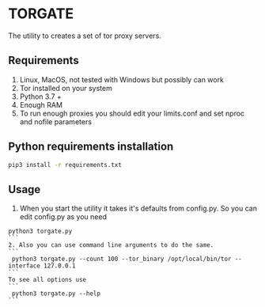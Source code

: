 # TORGATE
The utility to creates a set of tor proxy servers.

## Requirements
1. Linux, MacOS, not tested with Windows but possibly can work
2. Tor installed on your system
3. Python 3.7 +
4. Enough RAM
5. To run enough proxies you should edit your limits.conf and set nproc and nofile parameters

## Python requirements installation

```bash
pip3 install -r requirements.txt
```

## Usage
1. When you start the utility it takes it's defaults from config.py. So you can edit config.py as you need
````
python3 torgate.py
```
2. Also you can use command line arguments to do the same.
```
 python3 torgate.py --count 100 --tor_binary /opt/local/bin/tor --interface 127.0.0.1
```
To see all options use
```
 python3 torgate.py --help
```